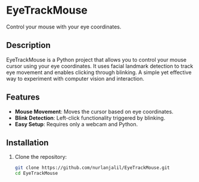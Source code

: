 # EyeTrackMouse
Control your mouse with your eye coordinates.

## Description
EyeTrackMouse is a Python project that allows you to control your mouse cursor using your eye coordinates. It uses facial landmark detection to track eye movement and enables clicking through blinking. A simple yet effective way to experiment with computer vision and interaction.

## Features
- **Mouse Movement**: Moves the cursor based on eye coordinates.
- **Blink Detection**: Left-click functionality triggered by blinking.
- **Easy Setup**: Requires only a webcam and Python.

## Installation
1. Clone the repository:
   ```bash
   git clone https://github.com/nurlanjalil/EyeTrackMouse.git
   cd EyeTrackMouse
